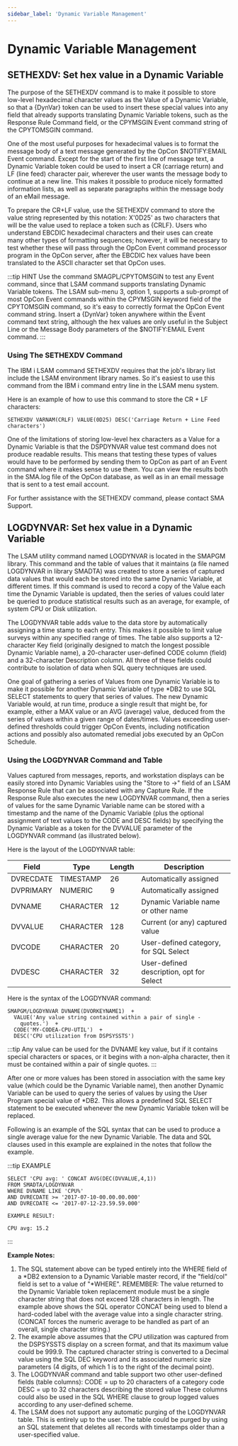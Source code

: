 ```yaml
---
sidebar_label: 'Dynamic Variable Management'
---
```


# Dynamic Variable Management

## SETHEXDV: Set hex value in a Dynamic Variable

The purpose of the SETHEXDV command is to make it possible to store low-level hexadecimal character values as the Value of a Dynamic Variable, so that a {DynVar} token can be used to insert these special values into any field that already supports translating Dynamic Variable tokens, such as the Response Rule Command field, or the CPYMSGIN Event command string of the CPYTOMSGIN command.

One of the most useful purposes for hexadecimal values is to format the message body of a text message generated by the OpCon $NOTIFY:EMAIL Event command. Except for the start of the first line of message text, a Dynamic Variable token could be used to insert a CR (carriage return) and LF (line feed) character pair, wherever the user wants the message body to continue at a new line. This makes it possible to produce nicely formatted information lists, as well as separate paragraphs within the
message body of an eMail message. 

To prepare the CR+LF value, use the SETHEXDV command to store the value string represented by this notation: X'0D25' as two characters that will be the value used to replace a token such as {CRLF}. Users who understand EBCDIC hexadecimal characters and their uses can create many other types of formatting sequences; however, it will be necessary to test whether these will pass through the OpCon Event command processor program in the OpCon server, after the EBCDIC hex values have been translated to the ASCII character set that OpCon uses. 

:::tip HINT
Use the command SMAGPL/CPYTOMSGIN to test any Event command, since that LSAM command supports translating Dynamic Variable tokens. The LSAM sub-menu 3, option 1, supports a sub-prompt of most OpCon Event commands within the CPYMSGIN keyword field of the CPYTOMSGIN command, so it's easy to correctly format the OpCon Event command string. Insert a {DynVar} token anywhere within the Event command text string, although the hex values are only useful in the Subject Line or the Message Body parameters of the $NOTIFY:EMAIL Event command.
:::

### Using The SETHEXDV Command

The IBM i LSAM command SETHEXDV requires that the job's library list include the LSAM environment library names. So it's easiest to use this command from the IBM i command entry line in the LSAM menu system.

Here is an example of how to use this command to store the CR + LF characters:
```
SETHEXDV VARNAM(CRLF) VALUE(0D25) DESC('Carriage Return + Line Feed characters')
```
One of the limitations of storing low-level hex characters as a Value for a Dynamic Variable is that the DSPDYNVAR value test command does not produce readable results. This means that testing these types of values would have to be performed by sending them to OpCon as part of an Event command where it makes sense to use them. You can view the results both in the SMA.log file of the OpCon database, as well as in an email message that is sent to a test email account.

For further assistance with the SETHEXDV command, please contact SMA Support.

## LOGDYNVAR: Set hex value in a Dynamic Variable

The LSAM utility command named LOGDYNVAR is located in the SMAPGM library. This command and the table of values that it maintains (a file named LOGDYNVAR in library SMADTA) was created to store a series of captured data values that would each be stored into the same Dynamic Variable, at different times. If this command is used to record a copy of the Value each time the Dynamic Variable is updated, then the series of values could later be queried to produce statistical results such as an average, for example, of system CPU or Disk utilization.

The LOGDYNVAR table adds value to the data store by automatically assigning a time stamp to each entry. This makes it possible to limit value surveys within any specified range of times. The table also supports a 12-character Key field (originally designed to match the longest possible Dynamic Variable name), a 20-character user-defined CODE column (field) and a 32-character Description column. All three of these fields could contribute to isolation of data when SQL query techniques are used.

One goal of gathering a series of Values from one Dynamic Variable is to make it possible for another Dynamic Variable of type *DB2 to use SQL SELECT statements to query that series of values. The new Dynamic Variable would, at run time, produce a single result that might be, for example, either a MAX value or an AVG (average) value, deduced from the series of values within a given range of dates/times. Values exceeding user-defined thresholds could trigger OpCon Events, including notification actions and possibly also automated remedial jobs executed by an OpCon Schedule.

### Using the LOGDYNVAR Command and Table

Values captured from messages, reports, and workstation displays can be easily stored into Dynamic Variables using the "Store to ->" field of an LSAM Response Rule that can be associated with any Capture Rule. If the Response Rule also executes the new LOGDYNVAR command, then a series of values for the same Dynamic Variable name can be stored with a timestamp and the name of the Dynamic Variable (plus the optional assignment of text values to the CODE and DESC fields) by specifying the Dynamic Variable as a token for the DVVALUE parameter of the LOGDYNVAR command (as illustrated below).

Here is the layout of the LOGDYNVAR table:

| Field       | Type        | Length   |  Description |
| ----------- | ----------- | -------- | ------------------------------------------ |
|  DVRECDATE  |  TIMESTAMP  |   26     |  Automatically assigned                    |
|  DVPRIMARY  |   NUMERIC   |   9      |  Automatically assigned                    |
|  DVNAME     |  CHARACTER  |   12     |  Dynamic Variable name or other name       |
|  DVVALUE    |  CHARACTER  |  128     |  Current (or any) captured value           |
|  DVCODE     |  CHARACTER  |   20     |  User-defined category, for SQL Select     |
|  DVDESC     |  CHARACTER  |   32     |  User-defined description, opt for Select  |

Here is the syntax of the LOGDYNVAR command:
```
SMAPGM/LOGDYNVAR DVNAME(DVORKEYNAME1)  +
  VALUE('Any value string contained within a pair of single -
    quotes.')  +
  CODE('MY-CODEA-CPU-UTIL')  +
  DESC('CPU utilization from DSPSYSSTS')
```

:::tip
Any value can be used for the DVNAME key value, but if it contains special characters or spaces, or it begins with a non-alpha character, then it must be contained within a pair of single quotes.
:::

After one or more values has been stored in association with the same key value (which could be the Dynamic Variable name), then another Dynamic Variable can be used to query the series of values by using the User Program special value of *DB2. This allows a predefined SQL SELECT statement to be executed whenever the new Dynamic Variable token will be replaced.

Following is an example of the SQL syntax that can be used to produce a single average value for the new Dynamic Variable. The data and SQL clauses used in this example are explained in the notes that follow the example.

:::tip EXAMPLE
```
SELECT 'CPU avg: ' CONCAT AVG(DEC(DVVALUE,4,1))
FROM SMADTA/LOGDYNVAR
WHERE DVNAME LIKE 'CPU%'
AND DVRECDATE >= '2017-07-10-00.00.00.000'
AND DVRECDATE <= '2017-07-12-23.59.59.000'

EXAMPLE RESULT:

CPU avg: 15.2
```
:::

**Example Notes:**
1. The SQL statement above can be typed entirely into the WHERE field of a *DB2 extension to a Dynamic Variable master record, if the "field/col" field is set to a value of "*WHERE". REMEMBER: The value returned to the Dynamic Variable token replacement module must be a single character string that does not exceed 128 characters in length. The example above shows the SQL operator CONCAT being used to blend a hard-coded label with the average value into a single character string. (CONCAT forces the numeric average to be handled as part of an overall, single character string.) 
2. The example above assumes that the CPU utilization was captured from the DSPSYSSTS display on a screen format, and that its maximum value could be 999.9. The captured character string is converted to a Decimal value using the SQL DEC keyword and its associated numeric size parameters (4 digits, of which 1 is to the right of the decimal point). 
3. The LOGDYNVAR command and table support two other user-defined fields (table columns):
CODE = up to 20 characters of a category code
DESC = up to 32 characters describing the stored value
These columns could also be used in the SQL WHERE clause to group logged values according to any user-defined scheme.
4. The LSAM does not support any automatic purging of the LOGDYNVAR table. This is entirely up to the user. The table could be purged by using an SQL statement that deletes
all records with timestamps older than a user-specified value.